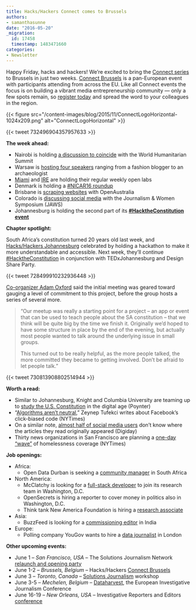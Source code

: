 ```yaml
---
title: Hacks/Hackers Connect comes to Brussels
authors:
- samanthasunne
date: "2016-05-20"
_migration:
  id: 17458
  timestamp: 1483471660
categories:
- Newsletter
---
```


Happy Friday, hacks and hackers! We&#8217;re excited to bring the [Connect series][1] to Brussels in just two weeks. [Connect Brussels][2] is a pan-European event with participants attending from across the EU. Like all Connect events the focus is on building a vibrant media entrepreneurship community &#8212; only a few spots remain, so [register today][3] and spread the word to your colleagues in the region.

{{< figure src="/content-images/blog/2015/11/ConnectLogoHorizontal-1024x209.png" alt="ConnectLogoHorizontal" >}}

{{< tweet 732496904357957633 >}}

**The week ahead:**

  * Nairobi is holding [a discussion to coincide][4] with the World Humanitarian Summit 
  * Warsaw is [hosting four speakers][5] ranging from a fashion blogger to an archaeologist
  * [Miami][6] and [IRE][7] are holding their regular weekly open labs
  * Denmark is holding a [#NICAR16 roundup][8]
  * Brisbane is [scraping websites][9] with OpenAustralia
  * Colorado is [discussing social media][10] with the Journalism & Women Symposium (JAWS)
  * Johannesburg is holding the second part of its [**#HacktheConstitution event**][11]

**Chapter spotlight:**

South Africa&#8217;s constitution turned 20 years old last week, and [Hacks/Hackers Johannesburg][12] celebrated by holding a hackathon to make it more understandable and accessible. Next week, they&#8217;ll continue [#HacktheConstitution][13] in conjunction with TEDxJohannesburg and Design Share Party.

{{< tweet 728499910232936448 >}}

[Co-organizer Adam Oxford][14] said the initial meeting was geared toward gauging a level of commitment to this project, before the group hosts a series of several more.

> &#8220;Our meetup was really a starting point for a project &#8211; an app or event that can be used to teach people about the SA constitution &#8211; that we think will be quite big by the time we finish it. Originally we&#8217;d hoped to have some structure in place by the end of the evening, but actually most people wanted to talk around the underlying issue in small groups.
> 
> This turned out to be really helpful, as the more people talked, the more committed they became to getting involved. Don&#8217;t be afraid to let people talk.&#8221;

{{< tweet 730813908802514944 >}}

**Worth a read:**

  * Similar to Johannesburg, Knight and Columbia University are teaming up to [study the U.S. Constitution][15] in the digital age (Poynter)
  * &#8220;[Algorithms aren&#8217;t neutral][16],&#8221; Zeynep Tufekci writes about Facebook&#8217;s click-biased code (NYTimes)
  * On a similar note, [almost half of social media users][17] don&#8217;t know where the articles they read originally appeared (Digiday)
  * Thirty news organizations in San Francisco are planning a [one-day &#8220;wave&#8221;][18] of homelessness coverage (NYTimes)

**Job openings:**

  * Africa: 
      * Open Data Durban is seeking a [community manager][19] in South Africa
  * North America: 
      * McClatchy is looking for a [full-stack developer][20] to join its research team in Washington, D.C.
      * OpenSecrets is hiring a reporter to cover money in politics also in Washington, D.C.
      * Think tank New America Foundation is hiring a [research associate][21]
  * Asia: 
      * BuzzFeed is looking for a [commissioning editor][22] in India
  * Europe: 
      * Polling company YouGov wants to hire a [data journalist][23] in London

**Other upcoming events:**

  * June 1 &#8211; _San Francisco, USA_ &#8211; The Solutions Journalism Network [relaunch and opening party][24]
  * June 1-2 &#8211; _Brussels, Belgium_ &#8211; Hacks/Hackers [Connect Brussels][25]
  * June 3 &#8211; _Toronto, Canada_ &#8211; [Solutions Journalism][26] workshop
  * June 3-5 &#8211; _Mechelen, Belgium_ &#8211; [Dataharvest][27], the European Investigative Journalism Conference
  * June 16-19 &#8211; _New Orleans, USA_ &#8211; Investigative Reporters and Editors [conference][28]

 [1]: http://connect.hackshackers.com
 [2]: http://connect.hackshackers.com/event/brussels
 [3]: http://www.eventbrite.com/e/hackshackers-connect-brussels-june-1-2-registration-22746258672?aff=website
 [4]: https://www.facebook.com/events/233184307059439/
 [5]: http://www.meetup.com/Hacks-Hackers-Warsaw/events/230739650/
 [6]: http://www.meetup.com/Hacks-Hackers-Miami/
 [7]: http://www.meetup.com/hackshackersIRE/
 [8]: http://www.meetup.com/Hacks-Hackers-DK/events/230931975/
 [9]: http://www.meetup.com/Hacks-Hackers-Brisbane/events/228720262/
 [10]: http://www.meetup.com/hackshackersco/events/230726264/
 [11]: http://www.meetup.com/HacksHackersAfrica/events/231168810/
 [12]: http://www.meetup.com/HacksHackersAfrica
 [13]: https://twitter.com/hashtag/HackTheConstitution?src=hash
 [14]: https://twitter.com/adamoxford
 [15]: http://www.poynter.org/2016/what-does-the-first-amendment-look-like-in-the-digital-age-knight-and-columbia-are-spending-60-million-to-find-out/412266/
 [16]: http://www.nytimes.com/2016/05/19/opinion/the-real-bias-built-in-at-facebook.html
 [17]: http://digiday.com/publishers/57-percent-readers-aware-brands-theyre-reading-social/
 [18]: http://www.nytimes.com/2016/05/16/us/san-francisco-homelessness.html
 [19]: http://opendata.durban/careers/
 [20]: http://www.jobs.net/jobs/mcclatchy-widget/en-us/job/United-States/Developer-Sandbox/JHP5WL72YMMWZMQTBHK/
 [21]: http://newamerica.applytojob.com/apply/33mVBj
 [22]: http://ijnet.org/en/opportunities/buzzfeed-seeks-editor-india
 [23]: https://www.journalism.co.uk/media-jobs/data-journalist/s75/a639208/
 [24]: https://www.eventbrite.com/e/solutions-journalism-network-san-francisco-hub-launch-party-tickets-25435930553?utm_source=Solutions+Journalism+Network&utm_campaign=44f1bb7e98-Monthly_Relaunch5_13_2016&utm_medium=email&utm_term=0_fbf8516aa5-44f1bb7e98-418551485&mc_cid=44f1bb7e98&mc_eid=364a41fc98
 [25]: http://connect.hackshackers.com/event/Brussels/
 [26]: https://www.eventbrite.com/e/solutions-journalism-reporting-on-responses-to-social-problems-registration-25577106815
 [27]: http://www.journalismfund.eu/dataharvest-conferences
 [28]: http://ire.org/conferences/ire-2016